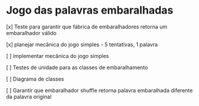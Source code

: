 # Jogo das palavras embaralhadas

[x] Teste para garantir que fábrica de embaralhadores retorna um embaralhador válido

[x] planejar mecânica do jogo simples
    - 5 tentativas, 1 palavra

[ ] implementar mecânica do jogo simples

[ ] Testes de unidade para as classes de embaralhamento

[ ] Diagrama de classes

[ ] Garantir que embaralhador shuffle retorna palavra embaralhada diferente da palavra original

